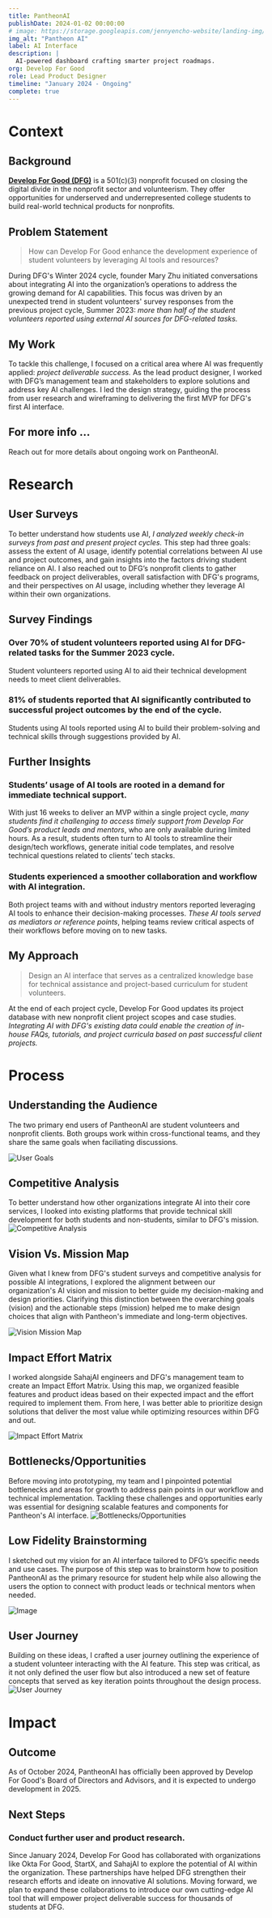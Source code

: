 ```yaml
---
title: PantheonAI
publishDate: 2024-01-02 00:00:00
# image: https://storage.googleapis.com/jennyencho-website/landing-img/pantheona.png
img_alt: "Pantheon AI"
label: AI Interface
description: |
  AI-powered dashboard crafting smarter project roadmaps.
org: Develop For Good
role: Lead Product Designer
timeline: "January 2024 - Ongoing"
complete: true
---
```


# Context

## Background

[**Develop For Good (DFG)**](https://www.developforgood.org/) is a 501(c)(3) nonprofit focused on closing the digital divide in the nonprofit sector and volunteerism. They offer opportunities for underserved and underrepresented college students to build real-world technical products for nonprofits.

## Problem Statement

> How can Develop For Good enhance the development experience of student volunteers by leveraging AI tools and resources?

During DFG's Winter 2024 cycle, founder Mary Zhu initiated conversations about integrating AI into the organization’s operations to address the growing demand for AI capabilities. This focus was driven by an unexpected trend in student volunteers' survey responses from the previous project cycle, Summer 2023: _more than half of the student volunteers reported using external AI sources for DFG-related tasks._

## My Work

To tackle this challenge, I focused on a critical area where AI was frequently applied: _project deliverable success._ As the lead product designer, I worked with DFG’s management team and stakeholders to explore solutions and address key AI challenges. I led the design strategy, guiding the process from user research and wireframing to delivering the first MVP for DFG's first AI interface.

## <i class="fa-solid fa-circle-exclamation"></i> For more info ...

Reach out for more details about ongoing work on PantheonAI.

# Research

## User Surveys

To better understand how students use AI, _I analyzed weekly check-in surveys from past and present project cycles._ This step had three goals: assess the extent of AI usage, identify potential correlations between AI use and project outcomes, and gain insights into the factors driving student reliance on AI. I also reached out to DFG’s nonprofit clients to gather feedback on project deliverables, overall satisfaction with DFG's programs, and their perspectives on AI usage, including whether they leverage AI within their own organizations.

## Survey Findings

### <i class="fa-solid fa-laptop-code"></i> Over 70% of student volunteers reported using AI for DFG-related tasks for the Summer 2023 cycle.

Student volunteers reported using AI to aid their technical development needs to meet client deliverables.

### <i class="fa-solid fa-truck-ramp-box"></i> 81% of students reported that AI significantly contributed to successful project outcomes by the end of the cycle.

Students using AI tools reported using AI to build their problem-solving and technical skills through suggestions provided by AI.

## Further Insights

### <i class="fa-solid fa-calendar-week"></i> Students’ usage of AI tools are rooted in a demand for immediate technical support.

With just 16 weeks to deliver an MVP within a single project cycle, _many students find it challenging to access timely support from Develop For Good’s product leads and mentors_, who are only available during limited hours. As a result, students often turn to AI tools to streamline their design/tech workflows, generate initial code templates, and resolve technical questions related to clients’ tech stacks.

### <i class="fa-solid fa-users-between-lines"></i> Students experienced a smoother collaboration and workflow with AI integration.

Both project teams with and without industry mentors reported leveraging AI tools to enhance their decision-making processes. _These AI tools served as mediators or reference points_, helping teams review critical aspects of their workflows before moving on to new tasks.

## My Approach

> Design an AI interface that serves as a centralized knowledge base for technical assistance and project-based curriculum for student volunteers.

At the end of each project cycle, Develop For Good updates its project database with new nonprofit client project scopes and case studies. _Integrating AI with DFG's existing data could enable the creation of in-house FAQs, tutorials, and project curricula based on past successful client projects._

# Process

## Understanding the Audience

The two primary end users of PantheonAI are student volunteers and nonprofit clients. Both groups work within cross-functional teams, and they share the same goals when faciliating discussions.

![User Goals](https://storage.googleapis.com/jennyencho-website/pantheonai-img/usergoals.png)

## Competitive Analysis

To better understand how other organizations integrate AI into their core services, I looked into existing platforms that provide technical skill development for both students and non-students, similar to DFG's mission.
![Competitive Analysis](https://storage.googleapis.com/jennyencho-website/pantheonai-img/pantheonai-competitive-analysis.png)

## Vision Vs. Mission Map

Given what I knew from DFG's student surveys and competitive analysis for possible AI integrations, I explored the alignment between our organization's AI vision and mission to better guide my decision-making and design priorities. Clarifying this distinction between the overarching goals (vision) and the actionable steps (mission) helped me to make design choices that align with Pantheon's immediate and long-term objectives.

![Vision Mission Map](https://storage.googleapis.com/jennyencho-website/pantheonai-img/vision-mission.png)

## Impact Effort Matrix

I worked alongside SahajAI engineers and DFG's management team to create an Impact Effort Matrix. Using this map, we organized feasible features and product ideas based on their expected impact and the effort required to implement them. From here, I was better able to prioritize design solutions that deliver the most value while optimizing resources within DFG and out.

![Impact Effort Matrix](https://storage.googleapis.com/jennyencho-website/pantheonai-img/impact-effort-matrix.png)

## Bottlenecks/Opportunities

Before moving into prototyping, my team and I pinpointed potential bottlenecks and areas for growth to address pain points in our workflow and technical implementation. Tackling these challenges and opportunities early was essential for designing scalable features and components for Pantheon's AI interface.
![Bottlenecks/Opportunities](https://storage.googleapis.com/jennyencho-website/pantheonai-img/bottleneck-opps.png)

## Low Fidelity Brainstorming

I sketched out my vision for an AI interface tailored to DFG’s specific needs and use cases. The purpose of this step was to brainstorm how to position PantheonAI as the primary resource for student help while also allowing the users the option to connect with product leads or technical mentors when needed.

![Image](https://storage.googleapis.com/jennyencho-website/pantheonai-img/pantheonai-wireframe-1.png)

## User Journey

Building on these ideas, I crafted a user journey outlining the experience of a student volunteer interacting with the AI feature. This step was critical, as it not only defined the user flow but also introduced a new set of feature concepts that served as key iteration points throughout the design process.
![User Journey](https://storage.googleapis.com/jennyencho-website/pantheonai-img/pantheonai-user-journey.png)

# Impact

## Outcome

As of October 2024, PantheonAI has officially been approved by Develop For Good's Board of Directors and Advisors, and it is expected to undergo development in 2025.

## Next Steps

### <i class="fa-solid fa-magnifying-glass-chart"></i> Conduct further user and product research.

Since January 2024, Develop For Good has collaborated with organizations like Okta For Good, StartX, and SahajAI to explore the potential of AI within the organization. These partnerships have helped DFG strengthen their research efforts and ideate on innovative AI solutions. Moving forward, we plan to expand these collaborations to introduce our own cutting-edge AI tool that will empower project deliverable success for thousands of students at DFG.

